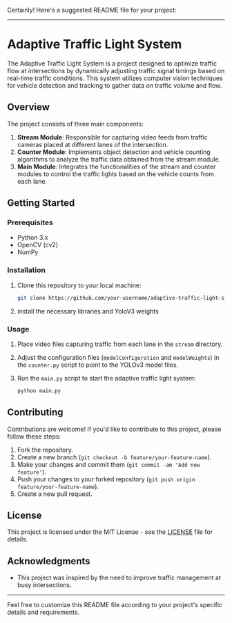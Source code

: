 Certainly! Here's a suggested README file for your project:

---

# Adaptive Traffic Light System

The Adaptive Traffic Light System is a project designed to optimize traffic flow at intersections by dynamically adjusting traffic signal timings based on real-time traffic conditions. This system utilizes computer vision techniques for vehicle detection and tracking to gather data on traffic volume and flow.

## Overview

The project consists of three main components:

1. **Stream Module**: Responsible for capturing video feeds from traffic cameras placed at different lanes of the intersection.
2. **Counter Module**: Implements object detection and vehicle counting algorithms to analyze the traffic data obtained from the stream module.
3. **Main Module**: Integrates the functionalities of the stream and counter modules to control the traffic lights based on the vehicle counts from each lane.

## Getting Started

### Prerequisites

- Python 3.x
- OpenCV (cv2)
- NumPy

### Installation

1. Clone this repository to your local machine:

    ```bash
    git clone https://github.com/your-username/adaptive-traffic-light-system.git
    ```

2. install the necessary libraries and YoloV3 weights

### Usage

1. Place video files capturing traffic from each lane in the `stream` directory.
2. Adjust the configuration files (`modelConfiguration` and `modelWeights`) in the `counter.py` script to point to the YOLOv3 model files.
3. Run the `main.py` script to start the adaptive traffic light system:

    ```bash
    python main.py
    ```

## Contributing

Contributions are welcome! If you'd like to contribute to this project, please follow these steps:

1. Fork the repository.
2. Create a new branch (`git checkout -b feature/your-feature-name`).
3. Make your changes and commit them (`git commit -am 'Add new feature'`).
4. Push your changes to your forked repository (`git push origin feature/your-feature-name`).
5. Create a new pull request.

## License

This project is licensed under the MIT License - see the [LICENSE](LICENSE) file for details.

## Acknowledgments

- This project was inspired by the need to improve traffic management at busy intersections.

---

Feel free to customize this README file according to your project's specific details and requirements.
